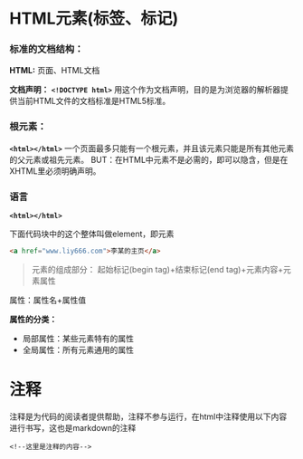 # HTML元素(标签、标记)

### 标准的文档结构：
**HTML:** 页面、HTML文档

**文档声明：** 
 **`<!DOCTYPE html>`**
用这个作为文档声明，目的是为浏览器的解析器提供当前HTML文件的文档标准是HTML5标准。

### 根元素： 
**`<html></html>`**
一个页面最多只能有一个根元素，并且该元素只能是所有其他元素的父元素或祖先元素。
BUT：在HTML中<html>元素不是必需的，即可以隐含，但是在XHTML里必须明确声明。

### 语言
**`<html></html>`**



下面代码块中的这个整体叫做element，即元素
```html
<a href="www.liy666.com">李某的主页</a>
```

>元素的组成部分：
起始标记(begin tag)+结束标记(end tag)+元素内容+元素属性

属性：属性名+属性值

**属性的分类：**
- 局部属性：某些元素特有的属性
- 全局属性：所有元素通用的属性

# 注释
注释是为代码的阅读者提供帮助，注释不参与运行，在html中注释使用以下内容进行书写，这也是markdown的注释
```
<!--这里是注释的内容-->
```